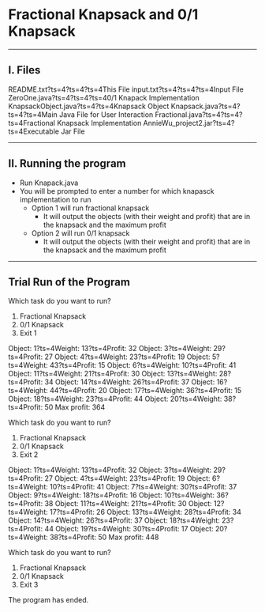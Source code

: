 # Fractional Knapsack and 0/1 Knapsack
---------------------------------------------------------------------------------------------
I. Files
---------------------------------------------------------------------------------------------
README.txt?ts=4?ts=4?ts=4This File
input.txt?ts=4?ts=4?ts=4Input File
ZeroOne.java?ts=4?ts=4?ts=40/1 Knapack Implementation
KnapsackObject.java?ts=4?ts=4Knapsack Object
Knapsack.java?ts=4?ts=4?ts=4Main Java File for User Interaction
Fractional.java?ts=4?ts=4?ts=4Fractional Knapsack Implementation
AnnieWu_project2.jar?ts=4?ts=4Executable Jar File

---------------------------------------------------------------------------------------------
II. Running the program
---------------------------------------------------------------------------------------------
 - Run Knapack.java
 - You will be prompted to enter a number for which knapasck implementation to run
	 - Option 1 will run fractional knapsack
		- It will output the objects (with their weight and profit) that are in 
		the knapsack and the maximum profit
	 - Option 2 will run 0/1 knapsack
		- It will output the objects (with their weight and profit) that are in 
		the knapsack and the maximum profit

-------------------------
Trial Run of the Program
-------------------------
Which task do you want to run?
 1. Fractional Knapsack
 2. 0/1 Knapsack
 3. Exit
1

Object: 1?ts=4Weight: 13?ts=4Profit: 32
Object: 3?ts=4Weight: 29?ts=4Profit: 27
Object: 4?ts=4Weight: 23?ts=4Profit: 19
Object: 5?ts=4Weight: 43?ts=4Profit: 15
Object: 6?ts=4Weight: 10?ts=4Profit: 41
Object: 11?ts=4Weight: 21?ts=4Profit: 30
Object: 13?ts=4Weight: 28?ts=4Profit: 34
Object: 14?ts=4Weight: 26?ts=4Profit: 37
Object: 16?ts=4Weight: 44?ts=4Profit: 20
Object: 17?ts=4Weight: 36?ts=4Profit: 15
Object: 18?ts=4Weight: 23?ts=4Profit: 44
Object: 20?ts=4Weight: 38?ts=4Profit: 50
Max profit: 364

Which task do you want to run?
 1. Fractional Knapsack
 2. 0/1 Knapsack
 3. Exit
2

Object: 1?ts=4Weight: 13?ts=4Profit: 32
Object: 3?ts=4Weight: 29?ts=4Profit: 27
Object: 4?ts=4Weight: 23?ts=4Profit: 19
Object: 6?ts=4Weight: 10?ts=4Profit: 41
Object: 7?ts=4Weight: 30?ts=4Profit: 37
Object: 9?ts=4Weight: 18?ts=4Profit: 16
Object: 10?ts=4Weight: 36?ts=4Profit: 38
Object: 11?ts=4Weight: 21?ts=4Profit: 30
Object: 12?ts=4Weight: 17?ts=4Profit: 26
Object: 13?ts=4Weight: 28?ts=4Profit: 34
Object: 14?ts=4Weight: 26?ts=4Profit: 37
Object: 18?ts=4Weight: 23?ts=4Profit: 44
Object: 19?ts=4Weight: 30?ts=4Profit: 17
Object: 20?ts=4Weight: 38?ts=4Profit: 50
Max profit: 448

Which task do you want to run?
 1. Fractional Knapsack
 2. 0/1 Knapsack
 3. Exit
3

The program has ended.

